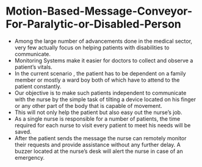 # Motion-Based-Message-Conveyor-For-Paralytic-or-Disabled-Person

- Among the large number of advancements done in the medical sector, very few actually focus on helping patients with disabilities to communicate.
- Monitoring Systems make it easier for doctors to collect and observe a patient’s vitals.
- In the current scenario , the patient has to be dependent on a family member or mostly a ward boy both of which have to attend to the patient constantly.
- Our objective is to make such patients independent to communicate with the nurse by the simple task of tilting a device located on his finger or any other part of the body that is capable of movement.
- This will not only help the patient but also easy out the nurse’s job.
- As a single nurse is responsible for a number of patients, the time required for each nurse to visit every patient to meet his needs will be saved.
- After the patient sends the message the nurse can remotely monitor their requests and provide assistance without any further delay. A buzzer located at the nurse’s desk will alert the nurse in case of an emergency.
